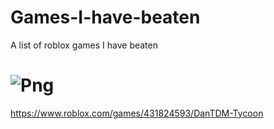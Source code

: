 # Games-I-have-beaten
A list of roblox games I have beaten

# ![Png](https://github.com/HttpAnimation/Games-I-have-beaten/assets/97435656/745f9ae2-9e38-4d12-8d0a-b085ae7b630f)
https://www.roblox.com/games/431824593/DanTDM-Tycoon
